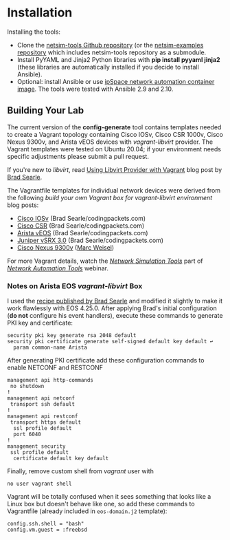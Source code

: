 # Installation

Installing the tools:

* Clone the [netsim-tools Github repository](https://github.com/ipspace/netsim-tools) (or the [netsim-examples repository](https://github.com/ipspace/netsim-examples/) which includes netsim-tools repository as a submodule.
* Install PyYAML and Jinja2 Python libraries with **pip install pyyaml jinja2** (these libraries are automatically installed if you decide to install Ansible).
* Optional: install Ansible or use [ipSpace network automation container image](https://hub.docker.com/r/ipspace/automation). The tools were tested with Ansible 2.9 and 2.10.

## Building Your Lab

The current version of the **config-generate** tool contains templates needed to create a Vagrant topology containing Cisco IOSv, Cisco CSR 1000v, Cisco Nexus 9300v, and Arista vEOS devices with *vagrant-libvirt* provider. The Vagrant templates were tested on Ubuntu 20.04; if your environment needs specific adjustments please submit a pull request.

If you're new to *libvirt*, read [Using Libvirt Provider with Vagrant](https://codingpackets.com/blog/using-the-libvirt-provider-with-vagrant/) blog post by [Brad Searle](https://www.linkedin.com/in/bradleysearle/).

The Vagrantfile templates for individual network devices were derived from the following *build your own Vagrant box for vagrant-libvirt environment* blog posts:

* [Cisco IOSv](https://codingpackets.com/blog/cisco-iosv-vagrant-libvirt-box-install/) (Brad Searle/codingpackets.com)
* [Cisco CSR](https://codingpackets.com/blog/cisco-csr-1000v-vagrant-libvirt-box-install/) (Brad Searle/codingpackets.com)
* [Arista vEOS](https://codingpackets.com/blog/arista-veos-vagrant-libvirt-box-install/) (Brad Searle/codingpackets.com)
* [Juniper vSRX 3.0](https://codingpackets.com/blog/juniper-vsrx3-0-vagrant-libvirt-box-install/) (Brad Searle/codingpackets.com)
* [Cisco Nexus 9300v](https://github.com/mweisel/cisco-nxos9kv-vagrant-libvirt) ([Marc Weisel](https://www.linkedin.com/in/marcweisel/))

For more Vagrant details, watch the *[Network Simulation Tools](https://my.ipspace.net/bin/list?id=NetTools#SIMULATE)* part of *[Network Automation Tools](https://www.ipspace.net/Network_Automation_Tools)* webinar.

### Notes on Arista EOS *vagrant-libvirt* Box

I used the [recipe published by Brad Searle](https://codingpackets.com/blog/arista-veos-vagrant-libvirt-box-install/) and modified it slightly to make it work flawlessly with EOS 4.25.0. After applying Brad's initial configuration (**do not** configure his event handlers), execute these commands to generate PKI key and certificate:

```
security pki key generate rsa 2048 default
security pki certificate generate self-signed default key default ↩
  param common-name Arista
```

After generating PKI certificate add these configuration commands to enable NETCONF and RESTCONF

```
management api http-commands
 no shutdown
!
management api netconf
 transport ssh default
!
management api restconf
 transport https default
  ssl profile default
  port 6040
!
management security
 ssl profile default
  certificate default key default
```

Finally, remove custom shell from *vagrant* user with

```
no user vagrant shell
```

Vagrant will be totally confused when it sees something that looks like a Linux box but doesn't behave like one, so add these commands to Vagrantfile (already included in `eos-domain.j2` template):

```
config.ssh.shell = "bash"
config.vm.guest = :freebsd
```
